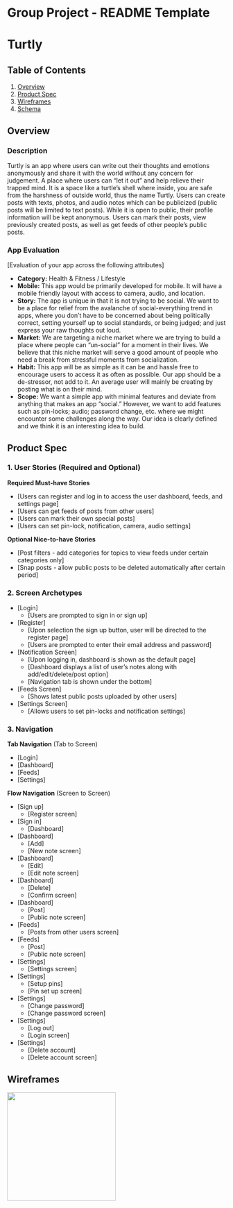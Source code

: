 Group Project - README Template
===

# Turtly


## Table of Contents
1. [Overview](#Overview)
1. [Product Spec](#Product-Spec)
1. [Wireframes](#Wireframes)
2. [Schema](#Schema)

## Overview
### Description
Turtly is an app where users can write out their thoughts and emotions anonymously and share it with the world without any concern for judgement. A place where users can “let it out” and help relieve their trapped mind. It is a space like a turtle’s shell where inside, you are safe from the harshness of outside world, thus the name Turtly. Users can create posts with texts, photos, and audio notes which can be publicized (public posts will be limited to text posts). While it is open to public, their profile information will be kept anonymous. Users can mark their posts, view previously created posts, as well as get feeds of other people’s public posts.

### App Evaluation
[Evaluation of your app across the following attributes]
- **Category:** Health & Fitness / Lifestyle
- **Mobile:** This app would be primarily developed for mobile. It will have a mobile friendly layout with access to camera, audio, and location.
- **Story:** The app is unique in that it is not trying to be social. We want to be a place for relief from the avalanche of social-everything trend in apps, where you don’t have to be concerned about being politically correct, setting yourself up to social standards, or being judged; and just express your raw thoughts out loud.
- **Market:** We are targeting a niche market where we are trying to build a place where people can “un-social” for a moment in their lives. We believe that this niche market will serve a good amount of people who need a break from stressful moments from socialization.
- **Habit:** This app will be as simple as it can be and hassle free to encourage users to access it as often as possible. Our app should be a de-stressor, not add to it. An average user will mainly be creating by posting what is on their mind.
- **Scope:** We want a simple app with minimal features and deviate from anything that makes an app “social.” However, we want to add features such as pin-locks; audio; password change, etc. where we might encounter some challenges along the way. Our idea is clearly defined and we think it is an interesting idea to build.

## Product Spec

### 1. User Stories (Required and Optional)

**Required Must-have Stories**

* [Users can register and log in to access the user dashboard, feeds, and settings page]
* [Users can get feeds of posts from other users]
* [Users can mark their own special posts]
* [Users can set pin-lock, notification, camera, audio settings]

**Optional Nice-to-have Stories**

* [Post filters - add categories for topics to view feeds under certain categories only]
* [Snap posts - allow public posts to be deleted automatically after certain period]

### 2. Screen Archetypes

* [Login]
   * [Users are prompted to sign in or sign up]
* [Register]
   * [Upon selection the sign up button, user will be directed to the register page]
   * [Users are prompted to enter their email address and password]
* [Notification Screen]
   * [Upon logging in, dashboard is shown as the default page]
   * [Dashboard displays a list of user’s notes along with add/edit/delete/post option]
   * [Navigation tab is shown under the bottom]
* [Feeds Screen]
   * [Shows latest public posts uploaded by other users]
* [Settings Screen]
   * [Allows users to set pin-locks and notification settings]

### 3. Navigation

**Tab Navigation** (Tab to Screen)

* [Login]
* [Dashboard]
* [Feeds]
* [Settings]

**Flow Navigation** (Screen to Screen)

* [Sign up]
   * [Register screen]
* [Sign in]
   * [Dashboard]
* [Dashboard]
   * [Add]
   * [New note screen]
* [Dashboard]
   * [Edit]
   * [Edit note screen]
* [Dashboard]
   * [Delete]
   * [Confirm screen]
* [Dashboard]
   * [Post]
   * [Public note screen]
* [Feeds]
   * [Posts from other users screen]
* [Feeds]
   * [Post]
   * [Public note screen]
* [Settings]
   * [Settings screen]
* [Settings]
   * [Setup pins]
   * [Pin set up screen]
* [Settings]
   * [Change password]
   * [Change password screen]
* [Settings]
   * [Log out]
   * [Login screen]
* [Settings]
   * [Delete account]
   * [Delete account screen]


## Wireframes

<img src="https://i.imgur.com/JgxC9WG.gif" width=250>
